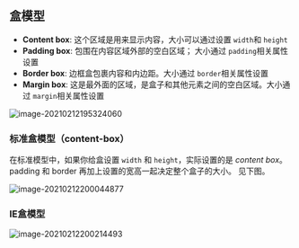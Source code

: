 ## 盒模型

- **Content box**: 这个区域是用来显示内容，大小可以通过设置 `width`和 `height`
- **Padding box**: 包围在内容区域外部的空白区域； 大小通过 `padding`相关属性设置
- **Border box**: 边框盒包裹内容和内边距。大小通过 `border`相关属性设置
- **Margin box**: 这是最外面的区域，是盒子和其他元素之间的空白区域。大小通过 `margin`相关属性设置

![image-20210212195324060](D:\资料\lecture-notes\2-CSS&CSS3\image\image-20210212195324060.png)

### 标准盒模型（content-box）

在标准模型中，如果你给盒设置 `width` 和 `height`，实际设置的是 *content box*。 padding 和 border 再加上设置的宽高一起决定整个盒子的大小。 见下图。

![image-20210212200044877](D:\资料\lecture-notes\2-CSS&CSS3\image\image-20210212200044877.png)

### IE盒模型

![image-20210212200214493](D:\资料\lecture-notes\2-CSS&CSS3\image\image-20210212200214493.png)